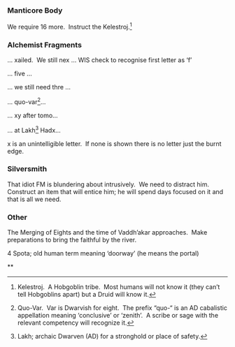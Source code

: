 ### Manticore Body

We require 16 more.  Instruct the Kelestroj.[^1] 

### Alchemist Fragments

… xailed.  We still nex … WIS check to recognise first letter as ‘f’

… five …

… we still need thre …

… quo-var[^2]…

… xy after tomo… 

… at Lakh[^3] Hadx…

  

x is an unintelligible letter.  If none is shown there is no letter just the burnt edge.

  
  

### Silversmith

  

That idiot FM is blundering about intrusively.  We need to distract him.  Construct an item that will entice him; he will spend days focused on it and that is all we need.

  
  

### Other

  

The Merging of Eights and the time of Vaddh’akar approaches.  Make preparations to bring the faithful by the river.  

  
  
  

[^1]: Kelestroj.  A Hobgoblin tribe.  Most humans will not know it (they can’t tell Hobgoblins apart) but a Druid will know it.

  

[^2]: Quo-Var.  Var is Dwarvish for eight.  The prefix “quo-“ is an AD cabalistic appellation meaning ‘conclusive’ or ‘zenith’.  A scribe or sage with the relevant competency will recognize it.

  

[^3]: Lakh; archaic Dwarven (AD) for a stronghold or place of safety.

  

4 Spota; old human term meaning ‘doorway’ (he means the portal)

  
  
  
  
  
**